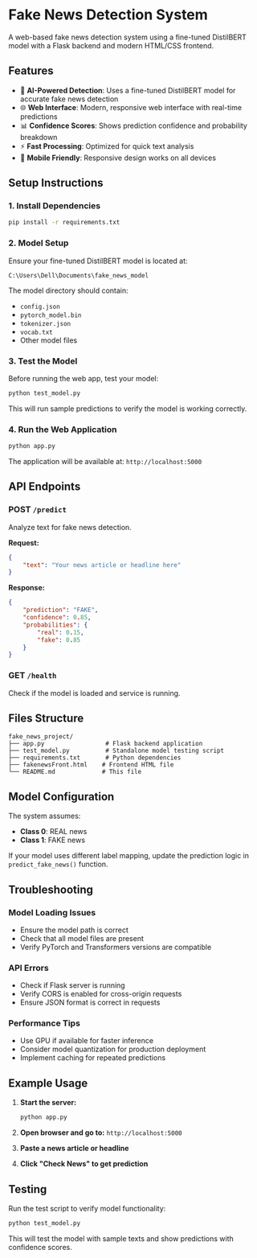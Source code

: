 # Fake News Detection System

A web-based fake news detection system using a fine-tuned DistilBERT model with a Flask backend and modern HTML/CSS frontend.

## Features

- 🤖 **AI-Powered Detection**: Uses a fine-tuned DistilBERT model for accurate fake news detection
- 🌐 **Web Interface**: Modern, responsive web interface with real-time predictions
- 📊 **Confidence Scores**: Shows prediction confidence and probability breakdown
- ⚡ **Fast Processing**: Optimized for quick text analysis
- 📱 **Mobile Friendly**: Responsive design works on all devices

## Setup Instructions

### 1. Install Dependencies

```bash
pip install -r requirements.txt
```

### 2. Model Setup

Ensure your fine-tuned DistilBERT model is located at:
```
C:\Users\Dell\Documents\fake_news_model
```

The model directory should contain:
- `config.json`
- `pytorch_model.bin`
- `tokenizer.json`
- `vocab.txt`
- Other model files

### 3. Test the Model

Before running the web app, test your model:

```bash
python test_model.py
```

This will run sample predictions to verify the model is working correctly.

### 4. Run the Web Application

```bash
python app.py
```

The application will be available at: `http://localhost:5000`

## API Endpoints

### POST `/predict`
Analyze text for fake news detection.

**Request:**
```json
{
    "text": "Your news article or headline here"
}
```

**Response:**
```json
{
    "prediction": "FAKE",
    "confidence": 0.85,
    "probabilities": {
        "real": 0.15,
        "fake": 0.85
    }
}
```

### GET `/health`
Check if the model is loaded and service is running.

## Files Structure

```
fake_news_project/
├── app.py                 # Flask backend application
├── test_model.py          # Standalone model testing script
├── requirements.txt       # Python dependencies
├── fakenewsFront.html    # Frontend HTML file
└── README.md             # This file
```

## Model Configuration

The system assumes:
- **Class 0**: REAL news
- **Class 1**: FAKE news

If your model uses different label mapping, update the prediction logic in `predict_fake_news()` function.

## Troubleshooting

### Model Loading Issues
- Ensure the model path is correct
- Check that all model files are present
- Verify PyTorch and Transformers versions are compatible

### API Errors
- Check if Flask server is running
- Verify CORS is enabled for cross-origin requests
- Ensure JSON format is correct in requests

### Performance Tips
- Use GPU if available for faster inference
- Consider model quantization for production deployment
- Implement caching for repeated predictions

## Example Usage

1. **Start the server:**
   ```bash
   python app.py
   ```

2. **Open browser and go to:** `http://localhost:5000`

3. **Paste a news article or headline**

4. **Click "Check News" to get prediction**

## Testing

Run the test script to verify model functionality:
```bash
python test_model.py
```

This will test the model with sample texts and show predictions with confidence scores. 